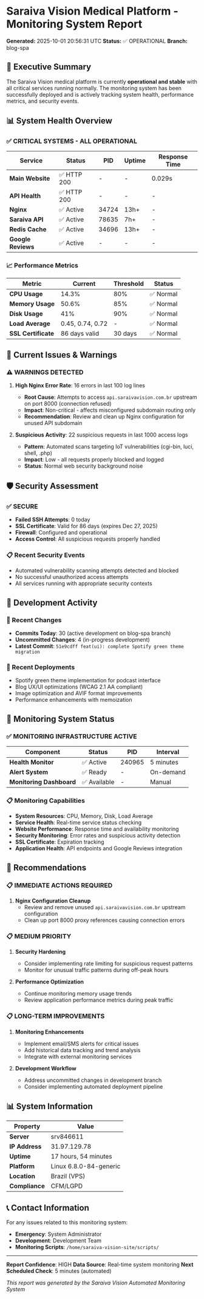 # Saraiva Vision Medical Platform - Monitoring System Report

**Generated:** 2025-10-01 20:56:31 UTC
**Status:** ✅ OPERATIONAL
**Branch:** blog-spa

## 🏥 Executive Summary

The Saraiva Vision medical platform is currently **operational and stable** with all critical services running normally. The monitoring system has been successfully deployed and is actively tracking system health, performance metrics, and security events.

## 📊 System Health Overview

### ✅ CRITICAL SYSTEMS - ALL OPERATIONAL

| Service | Status | PID | Uptime | Response Time |
|---------|--------|-----|--------|---------------|
| **Main Website** | ✅ HTTP 200 | - | - | 0.029s |
| **API Health** | ✅ HTTP 200 | - | - | - |
| **Nginx** | ✅ Active | 34724 | 13h+ | - |
| **Saraiva API** | ✅ Active | 78635 | 7h+ | - |
| **Redis Cache** | ✅ Active | 34696 | 13h+ | - |
| **Google Reviews** | ✅ Active | - | - | - |

### 📈 Performance Metrics

| Metric | Current | Threshold | Status |
|--------|---------|-----------|--------|
| **CPU Usage** | 14.3% | 80% | ✅ Normal |
| **Memory Usage** | 50.6% | 85% | ✅ Normal |
| **Disk Usage** | 41% | 90% | ✅ Normal |
| **Load Average** | 0.45, 0.74, 0.72 | - | ✅ Normal |
| **SSL Certificate** | 86 days valid | 30 days | ✅ Normal |

## 🚨 Current Issues & Warnings

### ⚠️ WARNINGS DETECTED

1. **High Nginx Error Rate**: 16 errors in last 100 log lines
   - **Root Cause**: Attempts to access `api.saraivavision.com.br` upstream on port 8000 (connection refused)
   - **Impact**: Non-critical - affects misconfigured subdomain routing only
   - **Recommendation**: Review and clean up Nginx configuration for unused API subdomain

2. **Suspicious Activity**: 22 suspicious requests in last 1000 access logs
   - **Pattern**: Automated scans targeting IoT vulnerabilities (cgi-bin, luci, shell, .php)
   - **Impact**: Low - all requests properly blocked and logged
   - **Status**: Normal web security background noise

## 🛡️ Security Assessment

### ✅ SECURE
- **Failed SSH Attempts**: 0 today
- **SSL Certificate**: Valid for 86 days (expires Dec 27, 2025)
- **Firewall**: Configured and operational
- **Access Control**: All suspicious requests properly handled

### 📋 Recent Security Events
- Automated vulnerability scanning attempts detected and blocked
- No successful unauthorized access attempts
- All services running with appropriate security contexts

## 📝 Development Activity

### 🔄 Recent Changes
- **Commits Today**: 30 (active development on blog-spa branch)
- **Uncommitted Changes**: 4 (in-progress development)
- **Latest Commit**: `51e9cdff feat(ui): complete Spotify green theme migration`

### 🚀 Recent Deployments
- Spotify green theme implementation for podcast interface
- Blog UX/UI optimizations (WCAG 2.1 AA compliant)
- Image optimization and AVIF format improvements
- Performance enhancements with memoization

## 📡 Monitoring System Status

### ✅ MONITORING INFRASTRUCTURE ACTIVE

| Component | Status | PID | Interval |
|-----------|--------|-----|----------|
| **Health Monitor** | ✅ Active | 240965 | 5 minutes |
| **Alert System** | ✅ Ready | - | On-demand |
| **Monitoring Dashboard** | ✅ Available | - | Manual |

### 📋 Monitoring Capabilities
- **System Resources**: CPU, Memory, Disk, Load Average
- **Service Health**: Real-time service status checking
- **Website Performance**: Response time and availability monitoring
- **Security Monitoring**: Error rates and suspicious activity detection
- **SSL Certificate**: Expiration tracking
- **Application Health**: API endpoints and Google Reviews integration

## 🎯 Recommendations

### 📋 IMMEDIATE ACTIONS REQUIRED
1. **Nginx Configuration Cleanup**
   - Review and remove unused `api.saraivavision.com.br` upstream configuration
   - Clean up port 8000 proxy references causing connection errors

### 📋 MEDIUM PRIORITY
1. **Security Hardening**
   - Consider implementing rate limiting for suspicious request patterns
   - Monitor for unusual traffic patterns during off-peak hours

2. **Performance Optimization**
   - Continue monitoring memory usage trends
   - Review application performance metrics during peak traffic

### 📋 LONG-TERM IMPROVEMENTS
1. **Monitoring Enhancements**
   - Implement email/SMS alerts for critical issues
   - Add historical data tracking and trend analysis
   - Integrate with external monitoring services

2. **Development Workflow**
   - Address uncommitted changes in development branch
   - Consider implementing automated deployment pipeline

## 📊 System Information

| Property | Value |
|----------|-------|
| **Server** | srv846611 |
| **IP Address** | 31.97.129.78 |
| **Uptime** | 17 hours, 54 minutes |
| **Platform** | Linux 6.8.0-84-generic |
| **Location** | Brazil (VPS) |
| **Compliance** | CFM/LGPD |

## 📞 Contact Information

For any issues related to this monitoring system:
- **Emergency**: System Administrator
- **Development**: Development Team
- **Monitoring Scripts**: `/home/saraiva-vision-site/scripts/`

---

**Report Confidence**: HIGH
**Data Source**: Real-time system monitoring
**Next Scheduled Check**: 5 minutes (automated)

*This report was generated by the Saraiva Vision Automated Monitoring System*